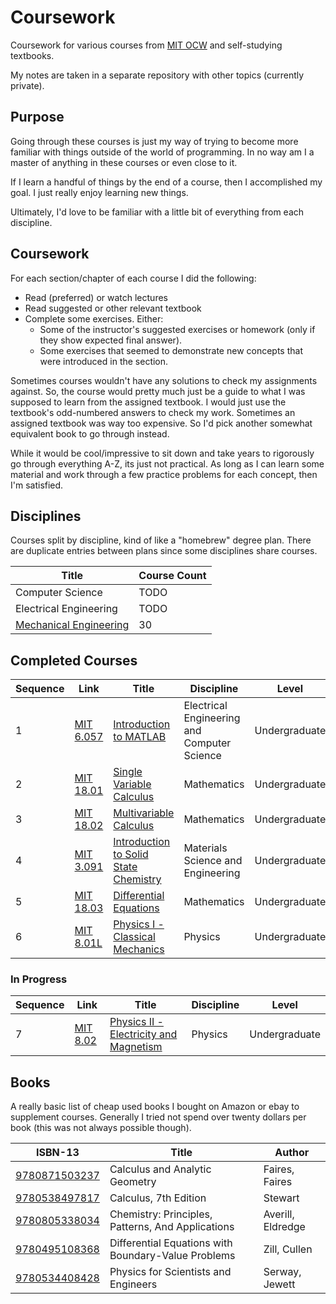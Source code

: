 # Coursework

Coursework for various courses from [MIT OCW](https://ocw.mit.edu/) and self-studying textbooks.

My notes are taken in a separate repository with other topics (currently private).

## Purpose

Going through these courses is just my way of trying to become more familiar with things outside of the world of programming. 
In no way am I a master of anything in these courses or even close to it. 

If I learn a handful of things by the end of a course, then I accomplished my goal.
I just really enjoy learning new things.

Ultimately, I'd love to be familiar with a little bit of everything from each discipline.

## Coursework

For each section/chapter of each course I did the following:
- Read (preferred) or watch lectures
- Read suggested or other relevant textbook
- Complete some exercises. Either:
  - Some of the instructor's suggested exercises or homework (only if they show expected final answer).
  - Some exercises that seemed to demonstrate new concepts that were introduced in the section.

Sometimes courses wouldn't have any solutions to check my assignments against. So, the course would pretty much
just be a guide to what I was supposed to learn from the assigned textbook. I would just use the textbook's
odd-numbered answers to check my work.
Sometimes an assigned textbook was way too expensive. So I'd pick another somewhat equivalent
book to go through instead.

While it would be cool/impressive to sit down and take years to rigorously go through everything A-Z, its just not practical.
As long as I can learn some material and work through a few practice problems for each concept, then I'm satisfied.

## Disciplines

Courses split by discipline, kind of like a "homebrew" degree plan.
There are duplicate entries between plans since some disciplines share courses.

| Title | Course Count |
| ---- | ---- |
| Computer Science | TODO |
| Electrical Engineering | TODO |
| [Mechanical Engineering](disciplines/mechanical_engineering.md) | 30 |

## Completed Courses

| Sequence | Link | Title | Discipline | Level |
| ---- | ---- | ----- | ---------- | ----- |
| 1 | [MIT 6.057](https://ocw.mit.edu/courses/electrical-engineering-and-computer-science/6-057-introduction-to-matlab-january-iap-2019) | [Introduction to MATLAB](courses/intro-to-MATLAB) | Electrical Engineering and Computer Science | Undergraduate |
| 2 | [MIT 18.01](https://ocw.mit.edu/courses/mathematics/18-01-single-variable-calculus-fall-2006) | [Single Variable Calculus](courses/single-variable-calculus) | Mathematics | Undergraduate |
| 3 | [MIT 18.02](https://ocw.mit.edu/courses/mathematics/18-02-multivariable-calculus-fall-2007) | [Multivariable Calculus](courses/multivariable-calculus) | Mathematics | Undergraduate |
| 4 | [MIT 3.091](https://ocw.mit.edu/courses/materials-science-and-engineering/3-091-introduction-to-solid-state-chemistry-fall-2018/) | [Introduction to Solid State Chemistry](courses/intro-to-solid-state-chemistry) | Materials Science and Engineering | Undergraduate |
| 5 | [MIT 18.03](https://ocw.mit.edu/courses/mathematics/18-03-differential-equations-spring-2010/) | [Differential Equations](courses/differential-equations) | Mathematics | Undergraduate |
| 6 | [MIT 8.01L](https://ocw.mit.edu/courses/physics/8-01l-physics-i-classical-mechanics-fall-2005) | [Physics I - Classical Mechanics](courses/physics-I-classical-mechanics) | Physics | Undergraduate |

### In Progress

| Sequence | Link | Title | Discipline | Level |
| ---- | ---- | ----- | ---------- | ----- |
| 7 | [MIT 8.02](https://ocw.mit.edu/courses/physics/8-02-physics-ii-electricity-and-magnetism-spring-2007/) | [Physics II - Electricity and Magnetism](courses/physics-II-electricity-and-magnetism) | Physics | Undergraduate |

## Books

A really basic list of cheap used books I bought on Amazon or ebay to supplement courses.
Generally I tried not spend over twenty dollars per book (this was not always possible though).

| ISBN-13 | Title | Author |
| ---- | ---- | ---- |
| [9780871503237](https://isbnsearch.org/isbn/9780871503237) | Calculus and Analytic Geometry | Faires, Faires |
| [9780538497817](https://isbnsearch.org/isbn/9780538497817) | Calculus, 7th Edition | Stewart |
| [9780805338034](https://isbnsearch.org/isbn/9780805338034) | Chemistry: Principles, Patterns, And Applications | Averill, Eldredge |
| [9780495108368](https://isbnsearch.org/isbn/9780495108368) | Differential Equations with Boundary-Value Problems | Zill, Cullen |
| [9780534408428](https://isbnsearch.org/isbn/9780534408428) | Physics for Scientists and Engineers | Serway, Jewett |
